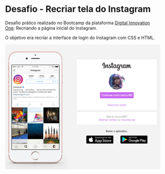# Desafio - Recriar tela do Instagram

Desafio prático realizado no Bootcamp da plataforma [Digital Innovation One](https://www.dio.me/): Recriando a página inicial do Instagram.

O objetivo era recriar a interface de login do Instagram com CSS e HTML.


![print da tela](https://github.com/ongacarol/Desafio---Recriar-tela-do-Instagram/blob/main/tela%20final.png?raw=true)


